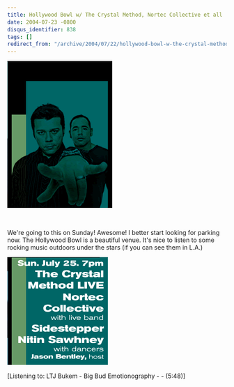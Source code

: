 ```yaml
---
title: Hollywood Bowl w/ The Crystal Method, Nortec Collective et all
date: 2004-07-23 -0800
disqus_identifier: 838
tags: []
redirect_from: "/archive/2004/07/22/hollywood-bowl-w-the-crystal-method-nortec-collective-et-all.aspx/"
---
```


![The Crystal Method](/images/crystalmethodpic.gif)

    

We're going to this on Sunday! Awesome! I better start looking for
parking now. The Hollywood Bowl is a beautiful venue. It's nice to
listen to some rocking music outdoors under the stars (if you can see
them in L.A.)

![Lineup](/images/hollywoodBowlLineup.gif)

[Listening to: LTJ Bukem - Big Bud Emotionography - - (5:48)]

